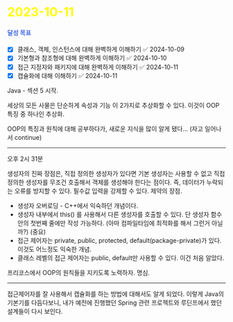 # <span style="color:yellow">2023-10-11</span>

#### <span style="color:royalblue">달성 목표</span>
- [x] 클래스, 객체, 인스턴스에 대해 완벽하게 이해하기 ✅ 2024-10-09
- [x] 기본형과 참조형에 대해 완벽하게 이해하기 ✅ 2024-10-10
- [x] 접근 지정자와 패키지에 대해 완벽하게 이해하기 ✅ 2024-10-11
- [x] 캡슐화에 대해 이해하기 ✅ 2024-10-11

Java - 섹션 5 시작.

세상의 모든 사물은 단순하게 속성과 기능 이 2가지로 추상화할 수 있다.
이것이 OOP 특징 중 하나인 추상화.

OOP의 특징과 원칙에 대해 공부하다가, 새로운 지식을 많이 알게 됐다... (자고 일어나서 continue)



- - -

오후 2시 31분 

생성자의 진짜 장점은, 직접 정의한 생성자가 있다면 기본 생성자는 사용할 수 없고 직접 정의한 생성자를 무조건 호출해서 객체를 생성해야 한다는 점이다. 즉, 데이터가 누락되는 오류를 방지할 수 있다. 필수값 입력을 강제할 수 있다. 제약의 장점.

- 생성자 오버로딩 - C++에서 익숙하던 개념이다.
- 생성자 내부에서 this() 를 사용해서 다른 생성자를 호출할 수 있다. 단 생성자 함수 안의 첫번째 줄에만 작성 가능하다. (아마 컴파일타임에 최적화를 해서 그런거 아닐까?) (중요)
- 접근 제어자는 private, public, protected, default(package-private)가 있다. 이것도 어느정도 익숙한 개념.
- 클래스 레벨의 접근 제어자는 public, default만 사용할 수 있다. 이건 처음 알았다.


프리코스에서 OOP의 원칙들을 지키도록 노력하자. 명심.



- - -

접근제어자를 잘 사용해서 캡슐화를 하는 방법에 대해서도 알게 되었다.
이렇게 Java의 기본기를 다듬다보니, 내가 예전에 진행했던 Spring 관련 프로젝트와 루딘프에서 했던 설계들이 다시 보인다.


